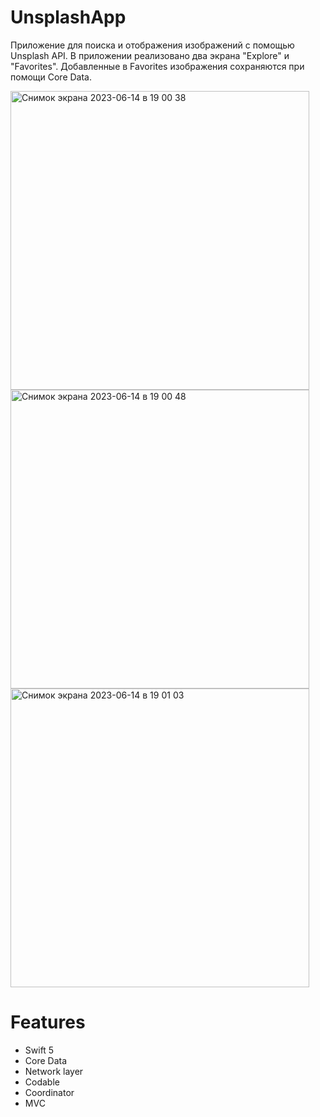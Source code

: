 # UnsplashApp

Приложение для поиска и отображения изображений с помощью Unsplash API. В приложении реализовано два экрана "Explore" и "Favorites". Добавленные в Favorites изображения сохраняются при помощи Core Data.

<img width="478" alt="Снимок экрана 2023-06-14 в 19 00 38" src="https://github.com/Yakendi/UnsplashApp/assets/108186757/3c39d08d-9b1d-4d50-a659-641949c42593">
<img width="478" alt="Снимок экрана 2023-06-14 в 19 00 48" src="https://github.com/Yakendi/UnsplashApp/assets/108186757/f7466c11-c93b-44ad-85db-c56ba869bbc5">
<img width="478" alt="Снимок экрана 2023-06-14 в 19 01 03" src="https://github.com/Yakendi/UnsplashApp/assets/108186757/30cb3ccd-2f69-4133-a4af-4107a2b4df6d">

# Features

- Swift 5
- Core Data
- Network layer
- Codable
- Coordinator
- MVC
